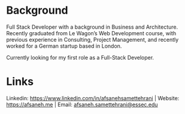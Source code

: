 # Background 

Full Stack Developer with a background in Business and Architecture. Recently graduated from Le Wagon’s Web Development course, with previous experience in Consulting, Project Management, and recently worked for a German startup based in London. 

Currently looking for my first role as a Full-Stack Developer. 

# Links 

Linkedin: https://www.linkedin.com/in/afsanehsamettehrani | 
Website: https://afsaneh.me | 
Email: afsaneh.samettehrani@essec.edu
